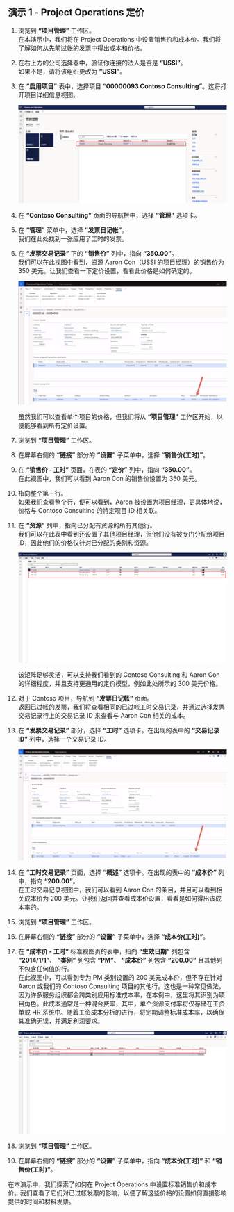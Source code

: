 ﻿---
demo:
    title: '演示 1：Project Operations 定价'
    module: '模块 5：学习 Microsoft Dynamics 365 Project Operations 的基础知识'
---

## 演示 1 - Project Operations 定价

1. 浏览到 **“项目管理”** 工作区。  
    在本演示中，我们将在 Project Operations 中设置销售价和成本价。我们将了解如何从先前过帐的发票中得出成本和价格。

1. 在右上方的公司选择器中，验证你连接的法人是否是 **“USSI”**。  
    如果不是，请将该组织更改为 **“USSI”**。

1. 在 **“启用项目”** 表中，选择项目 **“00000093 Contoso Consulting”**。这将打开项目详细信息视图。

    ![“项目管理”工作区的屏幕截图，其中突出显示了“启用项目”表中的 Contoso Consulting。](./media/projops_prices_1_selecting_contoso_consulting.png)

1. 在 **“Contoso Consulting”** 页面的导航栏中，选择 **“管理”** 选项卡。

1. 在 **“管理”** 菜单中，选择 **“发票日记帐”**。  
    我们在此处找到一张应用了工时的发票。

1. 在 **“发票交易记录”** 下的 **“销售价”** 列中，指向 **“350.00”**。  
    我们可以在此视图中看到，资源 Aaron Con（USSI 的项目经理）的销售价为 350 美元。让我们查看一下定价设置，看看此价格是如何确定的。

    ![发票日记帐的屏幕截图，其中突出显示了“销售价”列中的值 350。](./media/projops_prices_2_point_to_350.png)  

    虽然我们可以查看单个项目的价格，但我们将从 **“项目管理”** 工作区开始，以便能够看到所有定价设置。

1. 浏览到 **“项目管理”** 工作区。

1. 在屏幕右侧的 **“链接”** 部分的 **“设置”** 子菜单中，选择 **“销售价(工时)”**。

1. 在 **“销售价 - 工时”** 页面，在表的 **“定价”** 列中，指向 **“350.00”**。  
在此视图中，我们可以看到 Aaron Con 的销售价设置为 350 美元。

1. 指向整个第一行。  
    如果我们查看整个行，便可以看到，Aaron 被设置为项目经理，更具体地说，价格与 Contoso Consulting 的特定项目 ID 相关联。

1. 在 **“资源”** 列中，指向已分配有资源的所有其他行。  
    我们可以在此表中看到还设置了其他项目经理，但他们没有被专门分配给项目 ID，因此他们的价格仅针对已分配的类别和资源。

    ![“销售价 - 工时”页面的屏幕截图，其中突出显示了表中分配了资源的所有行。](./media/projops_prices_3_resources_table.png)  

    该矩阵足够灵活，可以支持我们看到的 Contoso Consulting 和 Aaron Con 的详细程度，并且支持更通用的定价模型，例如此处所示的 300 美元价格。

1. 对于 Contoso 项目，导航到 **“发票日记帐”** 页面。  
    返回已过帐的发票，我们将查看相同的已过帐工时交易记录，并通过选择发票交易记录行上的交易记录 ID 来查看与 Aaron Con 相关的成本。

1. 在 **“发票交易记录”** 部分，选择 **“工时”** 选项卡。在出现的表中的 **“交易记录 ID”** 列中，选择一个交易记录 ID。

    ![突出显示“交易记录 ID”列的“发票日记帐”页面的屏幕截图。](./media/projops_prices_4_select_a_transaction_id.png)

1. 在 **“工时交易记录”** 页面，选择 **“概述”** 选项卡。在出现的表中的 **“成本价”** 列中，指向 **“200.00”**。  
    在工时交易记录视图中，我们可以看到 Aaron Con 的条目，并且可以看到相关成本价为 200 美元。让我们返回并查看成本价设置，看看是如何得出该成本率的。

1. 浏览到 **“项目管理”** 工作区。

1. 在屏幕右侧的 **“链接”** 部分的 **“设置”** 子菜单中，选择 **“成本价(工时)”**。

1. 在 **“成本价 - 工时”** 标准视图页的表中，指向 **“生效日期”** 列包含 **“2014/1/1”**、 **“类别”** 列包含 **“PM”**、 **“成本价”** 列包含 **“200.00”** 且其他列不包含任何值的行。  
    在此视图中，可以看到专为 PM 类别设置的 200 美元成本价，但不存在针对 Aaron 或我们的 Contoso Consulting 项目的其他行。这也是一种常见做法，因为许多服务组织都会跨类别应用标准成本率，在本例中，这里将其识别为项目角色。此成本通常是一种混合费率，其中，单个资源支付率将仅存储在工资单或 HR 系统中。随着工资成本分析的进行，将定期调整标准成本率，以确保其准确无误，并满足利润要求。

    ![“成本价 - 工时”表的屏幕截图，突出显示了“PM 定价”行。](./media/projops_prices_5_cost_price_hour_table.png)

1. 浏览到 **“项目管理”** 工作区。

1. 在屏幕右侧的 **“链接”** 部分的 **“设置”** 子菜单中，指向 **“成本价(工时)”** 和 **“销售价(工时)”**。  

在本演示中，我们探索了如何在 Project Operations 中设置标准销售价和成本价。我们查看了它们对已过帐发票的影响，以便了解这些价格的设置如何直接影响提供的时间和材料发票。
